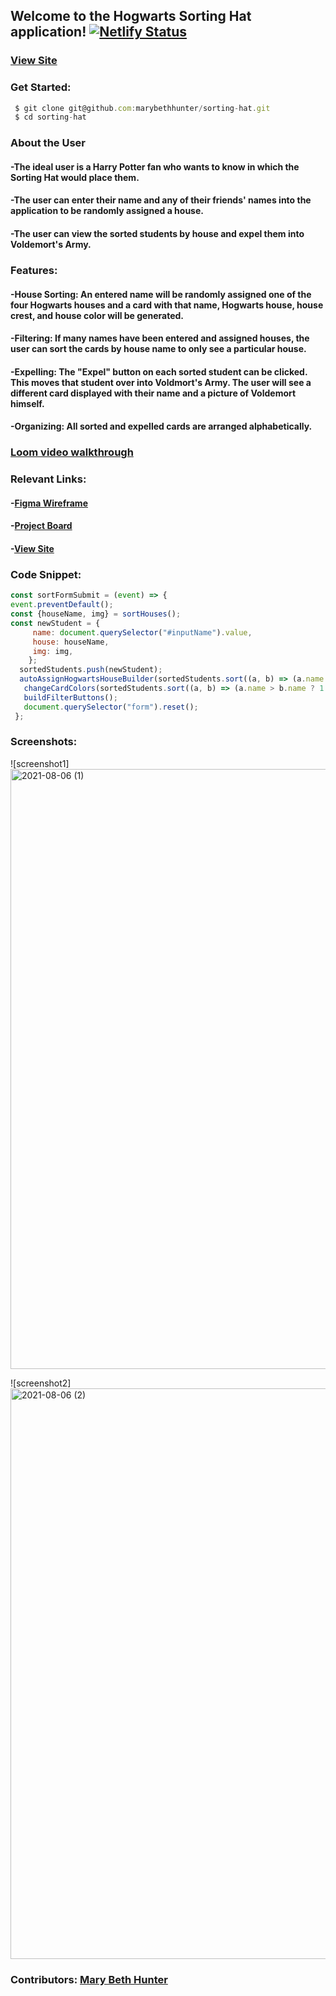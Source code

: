 ## Welcome to the Hogwarts Sorting Hat application! [![Netlify Status](https://api.netlify.com/api/v1/badges/434b4a23-adec-4c3c-89e5-9b7b7877a236/deploy-status)](https://app.netlify.com/sites/mbh-sortinghat/deploys)

### [View Site](https://mbh-sortinghat.netlify.app/)

### Get Started:

```javascript
 $ git clone git@github.com:marybethhunter/sorting-hat.git
 $ cd sorting-hat
```

### About the User
#### -The ideal user is a Harry Potter fan who wants to know in which the Sorting Hat would place them. 
#### -The user can enter their name and any of their friends' names into the application to be randomly assigned a house. 
#### -The user can view the sorted students by house and expel them into Voldemort's Army.

### Features: 
#### -House Sorting: An entered name will be randomly assigned one of the four Hogwarts houses and a card with that name, Hogwarts house, house crest, and house color will be generated.
#### -Filtering: If many names have been entered and assigned houses, the user can sort the cards by house name to only see a particular house. 

#### -Expelling: The "Expel" button on each sorted student can be clicked. This moves that student over into Voldmort's Army. The user will see a different card displayed with their name and a picture of Voldemort himself.

#### -Organizing: All sorted and expelled cards are arranged alphabetically.

### [Loom video walkthrough](https://www.loom.com/share/7c2437d0eb3546fe975b1b52dd9a73b9)

### Relevant Links:
#### -[Figma Wireframe](https://www.figma.com/file/VPChxqqF0SMoG7ZG7OHuFH/Sorting-Hat-App?node-id=0%3A1)
#### -[Project Board](https://github.com/marybethhunter/sorting-hat/projects/1)
#### -[View Site](https://mbh-sortinghat.netlify.app/)

### Code Snippet:

```javascript
const sortFormSubmit = (event) => {
event.preventDefault();
const {houseName, img} = sortHouses();
const newStudent = {
     name: document.querySelector("#inputName").value,
     house: houseName,
     img: img,
    };
  sortedStudents.push(newStudent);
  autoAssignHogwartsHouseBuilder(sortedStudents.sort((a, b) => (a.name > b.name ? 1 : -1)));
   changeCardColors(sortedStudents.sort((a, b) => (a.name > b.name ? 1 : -1)));
   buildFilterButtons();
   document.querySelector("form").reset();
 };
```

### Screenshots:

![screenshot1]<img width="960" alt="2021-08-06 (1)" src="https://user-images.githubusercontent.com/86667443/128573741-37984916-aee4-476c-b0ce-76f6f8e3d495.png">

![screenshot2]<img width="913" alt="2021-08-06 (2)" src="https://user-images.githubusercontent.com/86667443/128573764-b4c9205e-bcdb-457b-a273-ccf8d7c94ecc.png">

### Contributors: [Mary Beth Hunter](https://github.com/marybethhunter)

